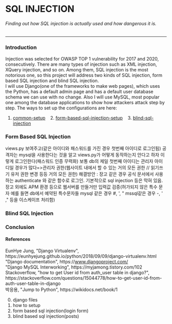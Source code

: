 # SQL INJECTION
###### Finding out how SQL injection is actually used and how dangerous it is.
------------------

### Introduction
Injection was selected for OWASP TOP 1 vulnerability for 2017 and 2020, consecutively. There are many types of injection such as XML injection, XQuery injection, and so on. Among them, SQL injection is the most notorious one, so this project will address two kinds of SQL injection, form based SQL injection and blind SQL injection.  
I will use Django(one of the frameworks to make web pages), which uses the Python, has a default admin page and has a default user database schema we can use with no change. Also I will use MySQL, most popular one among the database applications to show how attackers attack step by step. The ways to set up the configurations are here:
</br>
1. [common-setup](https://github.com/mochang2/info-sec/tree/master/info-sec-project/01-common-setup) &nbsp;&nbsp;&nbsp;2. [form-based-sql-injection-setup](https://github.com/mochang2/info-sec/tree/master/info-sec-project/02-form-based-sqlinjection-setup) &nbsp;&nbsp;&nbsp;3. [blind-sql-injection](https://github.com/mochang2/info-sec/tree/master/info-sec-project/03-blind-sqlinjection-setup)

### Form Based SQL Injection
views.py 보여주고(같은 아이디와 패스워드를 가진 경우 첫번째 아이디로 로그인됨)
공격자는 mysql을 사용한다는 것을 알고
views.py가 어떻게 동작하는지 안다고 하자
이렇게 로그인한다(패스워드 인증 무력화)
보통 db의 제일 첫번째 아이디는 관리자 아이디일 경우가 많다=>관리자 권한(웹사이트 내에서 할 수 있는 거의 모든 권한 // 읽기쓰기 유저 권한 변경 등등 거의 모든 권한)
해결방안 : 장고 같은 경우 공식 문서에서 사용하는 authenticate 와 같은 함수로 로그인. 기본적으로 sql injection 등은 막혀 있음. 장고 외에도 APM 환경 등으로 웹서버를 만들거만 입력값 검증(허가되지 않은 특수 문자 예를 들면 db에서 예약된 특수문자들 mysql 같은 경우 #, ', " mssql같은 경우 -, ' ," 등을 이스케이프 처리함)


### Blind SQL Injection

### Conclusion

#### References
<!--- span is used to prevent hyperlinks ---> 
EunHye Jung, "Django Virtualenv", ht<span>tps://</span>eunhyejung.github.io/python/2018/09/09/django-virtualenv.html  
"Django documentation", ht<span>tps://</span>www.djangoproject.com/  
"Django MySQL Interworking", ht<span>tps://</span>myjamong.tistory.com/102  
Stackoverflow, "how to get User id from auth_user table in django?", ht<span>tps://</span>stackoverflow.com/questions/15044778/how-to-get-user-id-from-auth-user-table-in-django  
박응용, "Jump to Python", ht<span>tps://</span>wikidocs.net/book/1



00. django files
01. how to setup
02. form based sql injection(login form)
03. blind based sql injection(posts)
